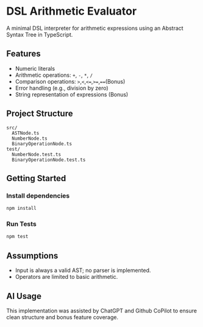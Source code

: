 # DSL Arithmetic Evaluator

A minimal DSL interpreter for arithmetic expressions using an Abstract Syntax Tree in TypeScript.

## Features
- Numeric literals
- Arithmetic operations: `+`, `-`, `*`, `/`
- Comparison  operations: `>`,`<`,`<=`,`>=`,`==`(Bonus)
- Error handling (e.g., division by zero)
- String representation of expressions (Bonus)

## Project Structure
```
src/
  ASTNode.ts
  NumberNode.ts
  BinaryOperationNode.ts
test/
  NumberNode.test.ts
  BinaryOperationNode.test.ts
```

## Getting Started

### Install dependencies
```bash
npm install
```

### Run Tests
```bash
npm test
```

## Assumptions
- Input is always a valid AST; no parser is implemented.
- Operators are limited to basic arithmetic.

## AI Usage
This implementation was assisted by ChatGPT and Github CoPilot to ensure clean structure and bonus feature coverage.
